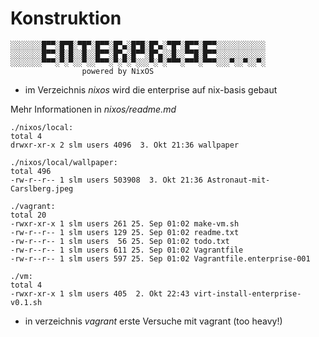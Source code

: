 # Konstruktion

```
░░░░░░░█▀▀░█▀█░▀█▀░█▀▀░█▀▄░█▀█░█▀▄░▀█▀░█▀▀░█▀▀░░░░░░░░░░░
░░░░░░░█▀▀░█░█░░█░░█▀▀░█▀▄░█▀▀░█▀▄░░█░░▀▀█░█▀▀░░░░░░░░░░░
░░░░░░░▀▀▀░▀░▀░░▀░░▀▀▀░▀░▀░▀░░░▀░▀░▀▀▀░▀▀▀░▀▀▀░░░▀░░▀░░▀░
				powered by NixOS
```


- im Verzeichnis _nixos_ wird die enterprise auf nix-basis gebaut

Mehr Informationen in _nixos/readme.md_

```
./nixos/local:
total 4
drwxr-xr-x 2 slm users 4096  3. Okt 21:36 wallpaper

./nixos/local/wallpaper:
total 496
-rw-r--r-- 1 slm users 503908  3. Okt 21:36 Astronaut-mit-Carslberg.jpeg

./vagrant:
total 20
-rwxr-xr-x 1 slm users 261 25. Sep 01:02 make-vm.sh
-rw-r--r-- 1 slm users 129 25. Sep 01:02 readme.txt
-rw-r--r-- 1 slm users  56 25. Sep 01:02 todo.txt
-rw-r--r-- 1 slm users 611 25. Sep 01:02 Vagrantfile
-rw-r--r-- 1 slm users 597 25. Sep 01:02 Vagrantfile.enterprise-001

./vm:
total 4
-rwxr-xr-x 1 slm users 405  2. Okt 22:43 virt-install-enterprise-v0.1.sh
```

- in verzeichnis _vagrant_ erste Versuche mit vagrant (too heavy!)

